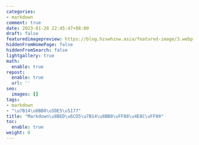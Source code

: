 ```yaml
---
categories:
- markdown
comment: true
date: 2023-01-28 22:45:47+08:00
draft: false
featuredimagepreview: https://blog.hzxwhzxw.asia/featured-image/3.webp
hiddenFromHomePage: false
hiddenFromSearch: false
lightgallery: true
math:
  enable: true
repost:
  enable: true
  url: ''
seo:
  images: []
tags:
- markdown
- "\u7B14\u8BB0\u5DE5\u5177"
title: "Markdown\u8BED\u6CD5\u7B14\u8BB0\uFF08\u4E8C\uFF09"
toc:
  enable: true
weight: 0
---
```

<!--more-->